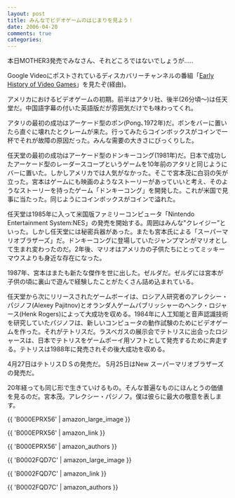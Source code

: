 ```yaml
---
layout: post
title: みんなでビデオゲームのはじまりを見よう！
date: 2006-04-20
comments: true
categories:
---
```



本日MOTHER3発売でみなさん、それどころではないでしょうが.....

Google Videoにポストされているディスカバリーチャンネルの番組「[Early History of Video Games](http://video.google.com/videoplay?docid=3637639460474263178)」を見たぞ([](http://blog.outer-court.com/)経由)。

アメリカにおけるビデオゲームの初期。前半はアタリ社、後半(26分頃～)は任天堂だ。中国語字幕の付いた英語版だが雰囲気だけでも味わってくれ。

アタリの最初の成功はアーケード型のポン(Pong､1972年)だ。ポンをバーに置いたら直ぐに壊れたとクレームが来た。行ってみたらコインボックスがコインで一杯でそれが故障の原因だった。みんな需要の大きさにびっくりした。

任天堂の最初の成功はアーケード型のドンキーコング(1981年)だ。日本で成功したアーケード型のレーダースコープというゲームを10年前のアタリと同じようにバーに置いた。しかしアメリカでは人気がなかった。そこで宮本茂に白羽の矢が立った。宮本はゲームにも映画のようなストーリーがあっていいと考え、そのようなストーリーを持ったゲーム「ドンキーコング」を開発した。これが米国で見事に当たった。同じようにコインボックスがコインで溢れた。

任天堂は1985年に入って米国版ファミリーコンピュータ「Nintendo Entertainment System:NES」の発売を開始する。周囲はみんな"クレイジー”といった。しかし任天堂には秘密兵器があった。またも宮本氏による「スーパーマリオブラザーズ」だ。ドンキーコングに登場していたジャンプマンがマリオとして生まれ変わったのだ。2年後、マリオはアメリカの子供たちにとってミッキーマウスよりも身近な存在になった。

1987年、宮本はまたも新たな傑作を世に出した。ゼルダだ。ゼルダには宮本が子供の頃に裏山で遊んで経験したことがたくさん詰め込まれている。

任天堂から次にリリースされたゲームボーイは、ロシア人研究者のアレクシー・パジノフ(Alexey Pajitnov)とオランダ人ゲームパブリッシャーのヘンク・ロジャース(Henk Rogers)によって大成功を収める。1984年に人工知能と音声認識技術を研究していたパジノフは、新しいコンピュータの動作試験のためにビデオゲームを作った。それがテトリスだ。ラスベガスの展示会でテトリスに出会ったロジャースは、日本でテトリスをゲームボーイ用ソフトとして発売するために奔走する。テトリスは1988年に発売されその後大成功を収める。

4月27日はテトリスＤＳの発売だ。
5月25日はNew スーパーマリオブラザーズの発売だ。

20年経っても同じ形で生きていけるもの。そんな普遍なものにほんとうの価値を見るのだ。宮本茂。アレクシー・パジノフ。僕は彼らに最大の敬意を表します。

{{ 'B000EPRX56' | amazon_large_image }}

{{ 'B000EPRX56' | amazon_link }}

{{ 'B000EPRX56' | amazon_authors }}

{{ 'B0002FQD7C' | amazon_large_image }}

{{ 'B0002FQD7C' | amazon_link }}

{{ 'B0002FQD7C' | amazon_authors }}
